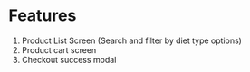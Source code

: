# Features

1. Product List Screen (Search and filter by diet type options)
2. Product cart screen
3. Checkout success modal
